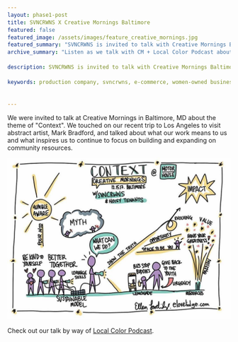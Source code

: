 ```yaml
---
layout: phase1-post
title: SVNCRWNS X Creative Mornings Baltimore
featured: false
featured_image: /assets/images/feature_creative_mornings.jpg
featured_summary: "SVNCRWNS is invited to talk with Creative Mornings Baltimore on the theme of 'Context', their work in the community and what they are planning with the Baltimore Museum of Art x Mark Bradford partnership"
archive_summary: "Listen as we talk with CM + Local Color Podcast about context"

description: SVNCRWNS is invited to talk with Creative Mornings Baltimore on the theme of 'Context', their work in the community and what they are planning with the Baltimore Museum of Art x Mark Bradford partnership

keywords: production company, svncrwns, e-commerce, women-owned businesses, creative team, consulting, business operations, launch my brand, manage my brand, photography, videography, special projects


---
```

We were invited to talk at Creative Mornings in Baltimore, MD about the theme of "Context".  We touched on our recent trip to Los Angeles to visit abstract artist, Mark Bradford, and talked about what our work means to us and what inspires us to continue to focus on building and expanding on community resources.

![SVNCRWNS X Creative Mornings "Context" Keynote](/assets/images/post_creative_mornings.jpg)

Check out our talk by way of [Local Color Podcast](http://www.localcolorpodcast.com/2018/01/26/episode-51-creative-mornings-panel/).
